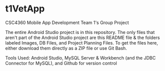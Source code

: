 # t1VetApp

CSC4360 Mobile App Development
Team 1's Group Project

The entire Android Studio project is in this repository. The only files that aren't part of the Android Studio project 
are this README file & the folders labeled Images, DB Files, and Project Planning Files. To get the files here, either
download them directly as a ZIP file or use Git Bash.

Tools Used:
Android Studio,
MySQL Server & Workbench (and the JDBC Connector for MySQL), and
Github for version control
